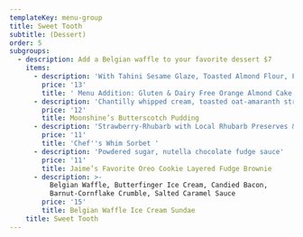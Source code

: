 ```yaml
---
templateKey: menu-group
title: Sweet Tooth
subtitle: (Dessert)
order: 5
subgroups:
  - description: Add a Belgian waffle to your favorite dessert $7
    items:
      - description: 'With Tahini Sesame Glaze, Toasted Almond Flour, Fresh Pomegranate'
        price: '13'
        title: ' Menu Addition: Gluten & Dairy Free Orange Almond Cake'
      - description: 'Chantilly whipped cream, toasted oat-amaranth streusel'
        price: '12'
        title: Moonshine’s Butterscotch Pudding
      - description: 'Strawberry-Rhubarb with Local Rhubarb Preserves & Fresh Pomegranate '
        price: '11'
        title: 'Chef''s Whim Sorbet '
      - description: 'Powdered sugar, nutella chocolate fudge sauce'
        price: '11'
        title: Jaime’s Favorite Oreo Cookie Layered Fudge Brownie
      - description: >-
          Belgian Waffle, Butterfinger Ice Cream, Candied Bacon,
          Barnut-Cornflake Crumble, Salted Caramel Sauce
        price: '15'
        title: Belgian Waffle Ice Cream Sundae
    title: Sweet Tooth
---
```


